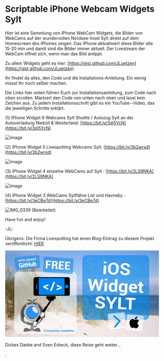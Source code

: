 # Scriptable iPhone Webcam Widgets Sylt
Hier ist eine Sammlung von iPhone WebCam Widgets, die Bilder von WebCams auf der wundervollen Nordsee-Insel Sylt direkt auf dem Homescreen des iPhones zeigen.
Das iPhone aktualisiert diese Bilder alle 15-20 min und damit sind die Bilder immer aktuell. 
Der Livestream der WebCam öffnet sich, wenn man das Bild antippt.

Zu allem Widgets geht es hier:
[https://gist.github.com/JLuetzen](https://gist.github.com/JLuetzen)

Ihr findet da alles, den Code und die Installations-Anleitung. Ein wenig müsst Ihr noch selber machen.


Die Links hier unten führen Euch zur Installationsanleitung, zum Code nach oben scrollen. Markiert den Code von unten nach oben und lasst kein Zeichen aus.
Zu jedem Installationsschritt gibt es ein YouTube--Video, das die jeweiligen Schritte erklärt. 

(1) iPhone Widget 6 Webcams Sylt Shuttle / Autozug Sylt an der Autoverladung Niebüll & Westerland: [https://bit.ly/3dj5YcN](https://bit.ly/3dj5YcN)

![image](https://user-images.githubusercontent.com/76537507/107881079-d8915700-6ee2-11eb-8b95-bf23f391e63e.png)

(2) iPhone Widget 5 Livespotting Webcams Sylt: [https://bit.ly/3b2wrsd](https://bit.ly/3b2wrsd) 

![image](https://user-images.githubusercontent.com/76537507/107877916-8d217d80-6ecf-11eb-96f4-81c0dec1ecd3.png)

(3) iPhone Widget 4 einzelne WebCams auf Sylt : [https://bit.ly/2LS9NKA](https://bit.ly/2LS9NKA) 

![image](https://user-images.githubusercontent.com/76537507/107123733-7790d000-689f-11eb-826a-f930ecd28b7f.png)

(4) iPhone Widget 3 WebCams Syltfähre List und Havneby : [https://bit.ly/3eCBe7d](https://bit.ly/3eCBe7d)

![IMG_0339 (Bearbeitet)](https://user-images.githubusercontent.com/76537507/112061354-acf73180-8b5e-11eb-9110-c15c924b1add.jpg)

Have fun and enjoy!

-JL-


Übrigens: 
Die Firma Livespotting hat einen Blog-Eintrag zu diesem Projekt veröffentlicht: [HIER](https://livespotting.com/blog/ios-widget-fuer-livespotting-webcams-sylt)

![Livespotting_Blog_Eintrag](images/livestreaming-open-source-app-sylt.jpg "livestreaming-open-source-app-sylt")

Dickes Danke and Sven Erbeck, diese Reise geht weiter...

.

